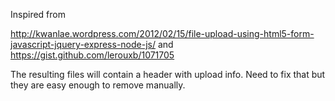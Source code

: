 Inspired from

http://kwanlae.wordpress.com/2012/02/15/file-upload-using-html5-form-javascript-jquery-express-node-js/ 
and
https://gist.github.com/lerouxb/1071705

The resulting files will contain a header with upload info. Need to fix that but they are easy enough to remove manually.
